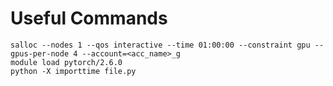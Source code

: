 # Useful Commands 

    salloc --nodes 1 --qos interactive --time 01:00:00 --constraint gpu --gpus-per-node 4 --account=<acc_name>_g
    module load pytorch/2.6.0
    python -X importtime file.py